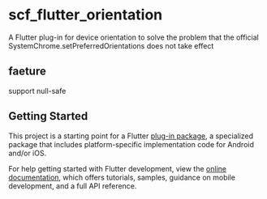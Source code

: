 # scf_flutter_orientation

A Flutter plug-in for device orientation to solve the problem that the official SystemChrome.setPreferredOrientations does not take effect

## faeture

support null-safe

## Getting Started

This project is a starting point for a Flutter
[plug-in package](https://flutter.dev/developing-packages/),
a specialized package that includes platform-specific implementation code for
Android and/or iOS.

For help getting started with Flutter development, view the
[online documentation](https://flutter.dev/docs), which offers tutorials,
samples, guidance on mobile development, and a full API reference.

